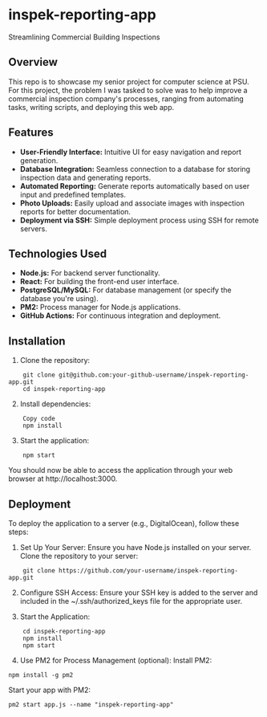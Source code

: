 # inspek-reporting-app
Streamlining Commercial Building Inspections

## Overview
This repo is to showcase my senior project for computer science at PSU. For this project, the problem I was tasked to solve was to help improve a commercial inspection company's processes, ranging from automating tasks, writing scripts, and deploying this web app.

## Features

- **User-Friendly Interface:** Intuitive UI for easy navigation and report generation.
- **Database Integration:** Seamless connection to a database for storing inspection data and generating reports.
- **Automated Reporting:** Generate reports automatically based on user input and predefined templates.
- **Photo Uploads:** Easily upload and associate images with inspection reports for better documentation.
- **Deployment via SSH:** Simple deployment process using SSH for remote servers.

## Technologies Used

- **Node.js:** For backend server functionality.
- **React:** For building the front-end user interface.
- **PostgreSQL/MySQL:** For database management (or specify the database you're using).
- **PM2:** Process manager for Node.js applications.
- **GitHub Actions:** For continuous integration and deployment.

## Installation

1. Clone the repository:
```
    git clone git@github.com:your-github-username/inspek-reporting-app.git
    cd inspek-reporting-app
```

2. Install dependencies:
```
    Copy code
    npm install
```

3. Start the application:
```
    npm start
```

You should now be able to access the application through your web browser at http://localhost:3000.

## Deployment

To deploy the application to a server (e.g., DigitalOcean), follow these steps:

1. Set Up Your Server:
    Ensure you have Node.js installed on your server.
    Clone the repository to your server:
```
    git clone https://github.com/your-username/inspek-reporting-app.git
```

2. Configure SSH Access:
Ensure your SSH key is added to the server and included in the ~/.ssh/authorized_keys file for the appropriate user.

3. Start the Application:
```
    cd inspek-reporting-app
    npm install
    npm start
```

4. Use PM2 for Process Management (optional):
    Install PM2:
```
npm install -g pm2
```

Start your app with PM2:
```
pm2 start app.js --name "inspek-reporting-app"
```